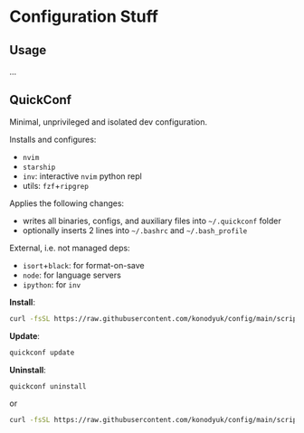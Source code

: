 # Configuration Stuff

## Usage

...

## QuickConf

Minimal, unprivileged and isolated dev configuration.

Installs and configures:
- `nvim`
- `starship`
- `inv`: interactive `nvim` python repl
- utils: `fzf`+`ripgrep`

Applies the following changes:
- writes all binaries, configs, and auxiliary files into `~/.quickconf` folder
- optionally inserts 2 lines into `~/.bashrc` and `~/.bash_profile`

External, i.e. not managed deps:
- `isort`+`black`: for format-on-save
- `node`: for language servers
- `ipython`: for `inv`

**Install**:

```sh
curl -fsSL https://raw.githubusercontent.com/konodyuk/config/main/scripts/quickconf.sh | bash -s -- install
```

**Update**:

```sh
quickconf update
```

**Uninstall**:

```sh
quickconf uninstall
```

or

```sh
curl -fsSL https://raw.githubusercontent.com/konodyuk/config/main/scripts/quickconf.sh | bash -s -- uninstall
```
